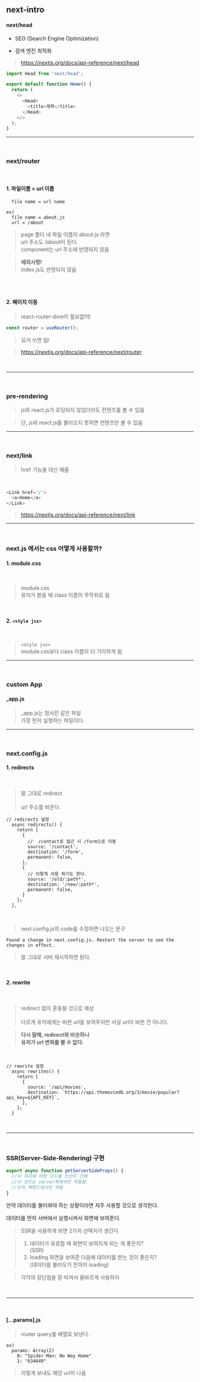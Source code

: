 ## next-intro

#### next/head

- SEO (Search Engine Optimization)

- 검색 엔진 최적화

> https://nextjs.org/docs/api-reference/next/head

```js
import Head from 'next/head';

export default function Home() {
  return (
    <>
      <Head>
        <title>제목</title>
      </Head>
    </>
  );
}
```

---

<br>

### next/router

<br>

#### 1. 파일이름 = url 이름

```
  file name = url name

ex)
  file name = about.js
  url = /about
```

> page 폴더 내 파일 이름이 about.js 라면 <br>
> url 주소도 /about이 된다. <br>
> component는 url 주소에 반영되지 않음

> **예외사항!** <br>
> index.js도 반영되지 않음

<br>
<br>

#### 2. 페이지 이동

> react-router-dom이 필요없어!

```js
const router = useRouter();
```

> 요거 쓰면 됨!

> https://nextjs.org/docs/api-reference/next/router

<br>

---

<br>

### pre-rendering

> js와 react.js가 로딩되지 않았더라도 컨텐츠를 볼 수 있음

> 단, js와 react.js를 불러오지 못하면 컨텐츠만 볼 수 있음

---

<br>

### next/link

> href 기능을 대신 해줌

<br>

```js
<Link href='/'>
  <a>Home</a>
</Link>
```

> https://nextjs.org/docs/api-reference/next/link

---

<br>

### next.js 에서는 css 어떻게 사용할까?

#### 1. module.css

<br>

> module.css <br>
> 유저가 봤을 때 class 이름이 무작위로 됨

<br>

#### 2. `<style jsx>`

<br>

> `<style jsx>` <br>
> module.css보다 class 이름이 더 기이하게 됨

---

<br>

### custom App

#### \_app.js

> \_app.js는 청사진 같은 파일 <br>
> 가장 먼저 실행하는 파일이다.

---

<br>

### next.config.js

#### 1. redirects

<br>

> 말 그대로 redirect <br><br> url 주소를 바꾼다.

```
// redirects 설정
  async redirects() {
    return [
      {
        //  /contact로 접근 시 /form으로 이동
        source: '/contact',
        destination: '/form',
        permanent: false,
      },
      {
        // 이렇게 사용 하기도 한다.
        source: '/old/:path*',
        destination: '/new/:path*',
        permanent: false,
      }
    ];
  },
```

<br>

> next.config.js의 code를 수정하면 나오는 문구

```
Found a change in next.config.js. Restart the server to see the changes in effect.
```

> 말 그대로 서버 재시작하면 된다.

<br>

#### 2. rewrite

<br>

> redirect 많이 혼동될 것으로 예상 <br><br> 다르게 유저에게는 바뀐 url을 보여주지만 사실 url이 바뀐 건 아니다.

> **다시 말해, redirect와 비슷하나 <br> 유저가 url 변화를 볼 수 없다.**

<br>

```
// rewrite 설정
  async rewrites() {
    return [
      {
        source: '/api/movies',
        destination: `https://api.themoviedb.org/3/movie/popular?api_key=${API_KEY}`,
      },
    ];
  }
```

<br>

---

<br>

### SSR(Server-Side-Rendering) 구현

```js
export async function getServerSideProps() {
  //이 자리에 어떤 코드를 쓰던지 간에
  //이 코드는 server쪽에서만 작동함.
  //오직 백엔드에서만 작동
}
```

만약 데이터를 불러와야 하는 상황이라면 자주 사용할 것으로 생각한다.

데이터를 먼저 서버에서 실행시켜서 화면에 보여준다.

> SSR을 사용하게 되면 2가지 선택지가 생긴다 <br>

> 1. 데이터가 유효할 때 화면이 보여지게 되는 게 좋은지? <br> (SSR) <br>
> 2. loading 화면을 보여준 다음에 데이터를 받는 것이 좋은지? <br> (데이터를 불러오기 전까지 loading)

> 각각의 장단점을 잘 따져서 올바르게 사용하자

<br>

---

<br>

#### [...params].js

> router query를 배열로 보낸다.

```
ex)
  params: Array(2)
    0: "Spider-Man: No Way Home"
    1: "634649"
```

> 이렇게 보내도 해당 url이 나옴
